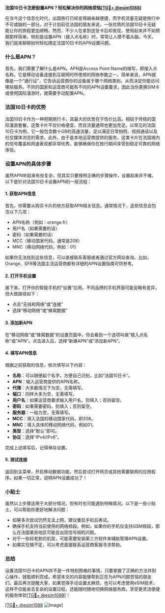 **法国10日卡怎麽設置APN？轻松解决你的网络烦恼[[TG💪+ @esim1088](https://t.me/s/esim1088)]**

在当今这个信息化时代，出国旅行已经变得越来越便捷，而手机流量无疑是旅行中不可或缺的一部分。对于计划前往法国的朋友来说，一张优质的法国10日卡无疑能让你的旅程更加顺畅。然而，不少人在拿到这张卡后却发现，使用起来并不如预期那样简单。特别是设置APN（接入点名称）时，常常让人摸不着头脑。今天，我们就来聊聊如何轻松搞定法国10日卡的APN设置问题。

### 什么是APN？

首先，我们需要了解什么是APN。APN是Access Point Name的缩写，即接入点名称。它是移动设备连接到互联网时所使用的网络参数之一。简单来说，APN就像是一个“通行证”，它告诉运营商你的设备属于哪个网络类别，从而决定你能访问哪些服务。不同的国家和运营商可能有不同的APN设置要求，因此当你更换SIM卡或使用国际漫游时，就需要手动配置APN。

### 法国10日卡的优势

法国10日卡作为一种短期旅行卡，其最大的优势在于性价比高。相较于传统的国际漫游套餐，这类卡片不仅价格便宜，而且流量通常也更加充足。以常见的法国10日卡为例，它一般包含数十GB的高速流量，足以满足日常拍照、视频通话以及社交媒体浏览的需求。此外，由于是本地运营商提供的服务，这类卡片在法国境内的信号覆盖和网速表现都非常优秀，能够确保你在旅行期间享受到稳定可靠的网络体验。

### 设置APN的具体步骤

虽然APN听起来有些复杂，但其实只要按照正确的步骤操作，设置起来并不难。以下是针对法国10日卡设置APN的一般流程：

#### 1. 获取APN信息
首先，你需要从购买卡片的地方获取APN相关信息。通常情况下，这些信息会包含以下几项：
- APN名称（例如：orange.fr）
- 用户名（如果需要的话）
- 密码（如果需要的话）
- MCC（移动国家代码，通常是208）
- MNC（移动网络代码，例如：01）

如果你无法找到这些信息，可以直接联系客服或者通过官方网站查询。比如，Orange、SFR等法国主流运营商都有详细的APN设置指南可供参考。

#### 2. 打开手机设置
接下来，打开你的智能手机的“设置”应用。不同品牌的手机界面可能会略有差异，但大致路径如下：
- 点击“无线和网络”或“连接”
- 选择“移动网络”或“蜂窝数据”

#### 3. 添加新APN
在“移动网络”或“蜂窝数据”的设置页面中，你会看到一个选项叫做“接入点名称”或“APN”。点击进入后，选择“新建APN”或“添加新APN”。

#### 4. 填写APN信息
根据之前获取的信息，依次填写以下内容：
- **名称**：可以随便起个名字，方便自己识别，比如“法国10日卡”。
- **APN**：输入运营商提供的APN名称。
- **代理**：大多数情况下为空，无需填写。
- **端口**：同样大多为空，无需填写。
- **用户名**：如果运营商要求输入用户名，则填入；否则留空。
- **密码**：如果需要密码，则填入；否则留空。
- **服务器**：一般为空，无需填写。
- **MCC**：填入法国的移动国家代码，即208。
- **MNC**：填入具体的移动网络代码，例如01。
- **类型**：选择“默认”即可。
- **协议**：选择“IPv4/IPv6”。

完成上述填写后，记得保存设置。

#### 5. 测试连接
返回到主菜单，开启移动数据功能，然后尝试打开网页或其他需要联网的应用程序。如果一切正常，说明APN设置成功了！

### 小贴士

虽然以上步骤适用于大部分情况，但有时也可能遇到特殊情况。以下是一些小贴士，可以帮助你更好地解决问题：
- 如果多次尝试仍然无法上网，建议重启手机后再试。
- 确保手机支持当前使用的网络频段。例如，如果你的手机仅支持GSM频段，那么在法国某些地区可能会出现信号弱的问题。
- 对于一些较老款的机型，可能需要安装第三方软件来辅助管理APN设置。
- 如果实在搞不定，可以考虑直接联系运营商客服寻求帮助。

### 总结

设置法国10日卡的APN并不是一件特别困难的事情，只要掌握了正确的方法并耐心操作，就能顺利完成。希望本文的内容能够帮到正在为APN问题苦恼的朋友们。最后再次提醒大家，如果觉得手动设置太麻烦，也可以考虑使用eSIM技术，这样不仅能省去复杂的设置过程，还能随时随地切换网络服务商，享受更灵活便捷的服务体验[[TG💪+ @esim1088](https://t.me/s/esim1088)]！

[[TG💪+ @esim1088](https://t.me/s/esim1088) ![Image](https://i.postimg.cc/4NQfJmqS/Snipaste-2025-05-13-00-14-12.png)]